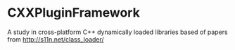 CXXPluginFramework
==================

A study in cross-platform C++ dynamically loaded libraries based of papers from http://s11n.net/class_loader/
